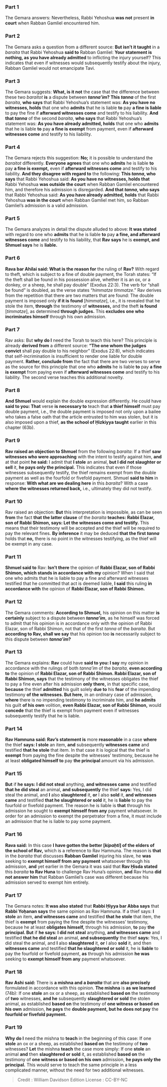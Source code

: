 
### Part 1
The Gemara answers: Nevertheless, Rabbi Yehoshua <b>was not</b> present <b>in court</b> when Rabban Gamliel encountered him.

### Part 2
The Gemara asks a question from a different source: <b>But isn’t it taught</b> in a <i>baraita</i> that Rabbi Yehoshua <b>said to</b> Rabban Gamliel: <b>Your statement is nothing, as you have already admitted</b> to inflicting the injury yourself? This indicates that even if witnesses would subsequently testify about the injury, Rabban Gamliel would not emancipate Tavi.

### Part 3
The Gemara suggests: <b>What, is it not</b> the case that the difference between these two <i>baraitot</i> <b>is</b> a dispute between <b><i>tanna’im</i>? This <i>tanna</i></b> of the first <i>baraita</i>, <b>who says</b> that Rabbi Yehoshua’s statement was: <b>As you have no witnesses, holds</b> that one who <b>admits</b> that he is liable <b>to</b> pay <b>a fine is liable</b> to pay the fine if <b>afterward witnesses come</b> and testify to his liability. <b>And that <i>tanna</i></b> of the second <i>baraita</i>, <b>who says</b> that Rabbi Yehoshua’s statement was: <b>As you have already admitted, holds</b> that one who <b>admits</b> that he is liable <b>to</b> pay <b>a fine is exempt</b> from payment, even if <b>afterward witnesses come</b> and testify to his liability.

### Part 4
The Gemara rejects this suggestion: <b>No;</b> it is possible to understand the <i>baraitot</i> differently. <b>Everyone agrees</b> that one who <b>admits</b> he is liable <b>to</b> pay <b>a fine is exempt,</b> even if <b>afterward witnesses come</b> and testify to his liability. <b>And they disagree with regard to</b> the following: <b>This <i>tanna</i>, who says</b> that Rabbi Yehoshua said: <b>As you have no witnesses, holds that</b> Rabbi Yehoshua <b>was outside the court</b> when Rabban Gamliel encountered him, and therefore his admission is disregarded. <b>And that <i>tanna</i>, who says</b> that Rabbi Yehoshua said: <b>As you have already admitted, holds</b> that Rabbi Yehoshua <b>was in the court</b> when Rabban Gamliel met him, so Rabban Gamliel’s admission is a valid admission.

### Part 5
The Gemara analyzes in detail the dispute alluded to above: <b>It was stated</b> with regard to one who <b>admits</b> that he is liable <b>to</b> pay <b>a fine, and afterward witnesses come</b> and testify to his liability, that <b>Rav says</b> he is <b>exempt, and Shmuel says</b> he is <b>liable.</b>

### Part 6
<b>Rava bar Ahilai said: What is the reason for</b> the ruling of <b>Rav?</b> With regard to theft, which is subject to a fine of double payment, the Torah states: “If the theft shall be found in his possession alive, whether it is an ox, or a donkey, or a sheep, he shall pay double” (Exodus 22:3). The verb for “shall be found” is doubled, as the verse states “<i>himmatze timmatze</i>.” Rav derives from the repetition that there are two matters that are found: The double payment is imposed only <b>if it is found</b> [<i>himmatze</i>], i.e., it is revealed that he stole the item, <b>through</b> the testimony of <b>witnesses,</b> and the theft <b>is found</b> [<i>timmatze</i>], as determined <b>through judges.</b> This <b>excludes one who incriminates himself</b> through his own admission.

### Part 7
Rav asks: But <b>why do I</b> need the Torah to teach this here? This principle is already <b>derived from</b> a different source: <b>“The one whom the judges convict</b> shall pay double to his neighbor” (Exodus 22:8), which indicates that self-incrimination is insufficient to render one liable for double payment. <b>Rather, conclude from</b> the fact that there are two verses to serve as the source for this principle that one who <b>admits</b> he is liable <b>to</b> pay <b>a fine is exempt</b> from paying even if <b>afterward witnesses come</b> and testify to his liability. The second verse teaches this additional novelty.

### Part 8
<b>And Shmuel</b> would explain the double expression differently. He could have <b>said to you: That</b> verse <b>is necessary to</b> teach that <b>a thief himself</b> must pay double payment, i.e., the double payment is imposed not only upon a bailee who takes a false oath that the article entrusted to him was stolen, but it is also imposed upon a thief, <b>as the school of Ḥizkiyya taught</b> earlier in this chapter (63b).

### Part 9
<b>Rav raised an objection to Shmuel</b> from the following <i>baraita</i>: If a thief <b>saw witnesses who were approaching</b> with the intent to testify against him, <b>and</b> at that point <b>he said:</b> I admit that <b>I stole</b> an animal, <b>but I did not slaughter or sell</b> it, <b>he pays only the principal.</b> This indicates that even if those witnesses subsequently testify, the thief remains exempt from the double payment as well as the fourfold or fivefold payment. Shmuel <b>said to him</b> in response: <b>With what are we dealing here</b> in this <i>baraita</i>? With a case <b>where the witnesses returned back,</b> i.e., ultimately they did not testify.

### Part 10
Rav raised an objection: <b>But</b> this interpretation is impossible, as can be seen <b>from</b> the fact <b>that the latter clause</b> of the <i>baraita</i> <b>teaches: Rabbi Elazar, son of Rabbi Shimon, says: Let the witnesses come and testify.</b> This means that their testimony will be accepted and the thief will be required to pay the relevant fines. <b>By inference</b> it may be deduced <b>that the first <i>tanna</i></b> holds that <b>no,</b> there is no point in the witnesses testifying, as the thief will be exempt in any case.

### Part 11
<b>Shmuel said to</b> Rav: <b>Isn’t there</b> the opinion of <b>Rabbi Elazar, son of Rabbi Shimon, which stands in accordance with my</b> opinion? When I said that one who admits that he is liable to pay a fine and afterward witnesses testified that he committed that act is deemed liable, <b>I said</b> this ruling <b>in accordance with</b> the opinion of <b>Rabbi Elazar, son of Rabbi Shimon.</b>

### Part 12
The Gemara comments: <b>According to Shmuel,</b> his opinion on this matter <b>is certainly</b> subject to a dispute between <b><i>tanna’im</i>,</b> as he himself was forced to admit that his opinion is in accordance only with the opinion of Rabbi Elazar, son of Rabbi Shimon, not that of the first <i>tanna</i> of the <i>baraita</i>. But <b>according to Rav, shall we say</b> that his opinion too <b>is</b> necessarily subject to this dispute between <b><i>tanna’im</i>?</b>

### Part 13
The Gemara explains: <b>Rav</b> could have <b>said to you: I say</b> my opinion in accordance with the rulings of both <i>tanna’im</i> of the <i>baraita</i>, <b>even according to</b> the opinion of <b>Rabbi Elazar, son of Rabbi Shimon. Rabbi Elazar, son of Rabbi Shimon, says</b> that the testimony of the witnesses obligates the thief to pay a fine even after his admission <b>only there,</b> in that specific case, <b>because</b> the thief <b>admitted</b> his guilt solely <b>due to</b> his <b>fear</b> of the impending testimony <b>of the witnesses. But here,</b> in an ordinary case of admission, <b>where</b> there is no impending testimony to incriminate him, and <b>he admits</b> his guilt <b>of his own</b> volition, <b>even Rabbi Elazar, son of Rabbi Shimon,</b> would <b>concede</b> that the thief is exempt from payment even if witnesses subsequently testify that he is liable.

### Part 14
<b>Rav Hamnuna said: Rav’s statement is</b> more <b>reasonable</b> in a case <b>where</b> the thief <b>says: I stole</b> an item, <b>and</b> subsequently <b>witnesses came</b> and testified <b>that he stole</b> that item. In that case it is logical that the thief is <b>exempt</b> from paying the fine despite the witnesses’ testimony, because he at least <b>obligated himself to</b> pay <b>the principal</b> amount via his admission.

### Part 15
<b>But</b> if <b>he says: I did not steal</b> anything, <b>and witnesses came</b> and testified <b>that he did steal</b> an animal, <b>and subsequently</b> the thief <b>says:</b> Yes, I did steal the animal, and <b>I</b> also <b>slaughtered</b> it, <b>or</b> I also <b>sold</b> it, <b>and witnesses came</b> and testified <b>that he slaughtered or sold</b> it, he is <b>liable</b> to pay the fourfold or fivefold payment. The reason he is liable is <b>that</b> through his admission he sought to <b>exempt himself from any</b> payment whatsoever. In order for an admission to exempt the perpetrator from a fine, it must include an admission that he is liable to pay some payment.

### Part 16
<b>Rava said:</b> In this case <b>I have gotten the better [<i>kipaḥti</i>] of the elders of the school of Rav,</b> which is a reference to Rav Hamnuna. The reason is <b>that</b> in the <i>baraita</i> that discusses <b>Rabban Gamliel</b> injuring his slave, he <b>was</b> seeking to <b>exempt himself from any payment</b> whatsoever through his admission, <b>and</b> yet earlier in the Gemara it was said that <b>Rav Ḥisda stated</b> this <i>baraita</i> <b>to Rav Huna</b> to challenge Rav Huna’s opinion, <b>and</b> Rav Huna <b>did not answer him</b> that Rabban Gamliel’s case was different because his admission served to exempt him entirely.

### Part 17
The Gemara notes: <b>It was also stated</b> that <b>Rabbi Ḥiyya bar Abba says</b> that <b>Rabbi Yoḥanan says</b> the same opinion as Rav Hamnuna. If a thief says: <b>I stole</b> an item, <b>and witnesses came</b> and testified <b>that he stole</b> that item, the thief is <b>exempt</b> from paying the fine despite the witnesses’ testimony, because he at least <b>obligates himself,</b> through his admission, <b>to</b> pay <b>the principal. But</b> if <b>he says: I did not steal</b> anything, <b>and witnesses came</b> and testified <b>that he did steal</b> an animal, <b>and subsequently</b> the thief <b>says:</b> Yes, I did steal the animal, and <b>I</b> also <b>slaughtered</b> it, <b>or</b> I also <b>sold</b> it, and then <b>witnesses came</b> and testified <b>that he slaughtered or sold</b> it, he is <b>liable</b> to pay the fourfold or fivefold payment, <b>as</b> through his admission <b>he was</b> seeking to <b>exempt himself from any</b> payment whatsoever.

### Part 18
<b>Rav Ashi said:</b> There is <b>a mishna and a <i>baraita</i></b> that are <b>also precisely</b> formulated in accordance with this opinion. <b>The mishna</b> is <b>as we learned</b> (74b): If one <b>stole</b> an ox or a sheep, as established <b>based on</b> the testimony of <b>two</b> witnesses, <b>and he</b> subsequently <b>slaughtered or sold</b> the stolen animal, as established <b>based on</b> the testimony of <b>one witness or based on his own</b> admission, <b>he pays</b> the <b>double payment, but he does not pay</b> the <b>fourfold or fivefold payment.</b>

### Part 19
<b>Why do I</b> need the mishna to <b>teach</b> in the beginning of this case: If one <b>stole</b> an ox or a sheep, as established <b>based on</b> the testimony of <b>two</b> witnesses? <b>Let</b> the mishna <b>teach</b> the case more simply: If one <b>stole</b> an animal <b>and</b> then <b>slaughtered or sold</b> it, as established <b>based on</b> the testimony of <b>one witness or based on his own</b> admission, <b>he pays only the principal.</b> This would serve to teach the same principle in a less complicated manner, without the need for two additional witnesses.

>Credit : William Davidson Edition
>License : CC-BY-NC